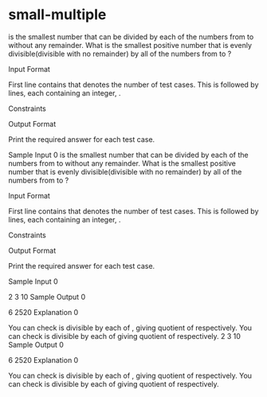 # small-multiple
 is the smallest number that can be divided by each of the numbers from  to  without any remainder.
What is the smallest positive number that is evenly divisible(divisible with no remainder) by all of the numbers from  to ?

Input Format

First line contains  that denotes the number of test cases. This is followed by  lines, each containing an integer, .

Constraints

Output Format

Print the required answer for each test case.

Sample Input 0
 is the smallest number that can be divided by each of the numbers from  to  without any remainder.
What is the smallest positive number that is evenly divisible(divisible with no remainder) by all of the numbers from  to ?

Input Format

First line contains  that denotes the number of test cases. This is followed by  lines, each containing an integer, .

Constraints

Output Format

Print the required answer for each test case.

Sample Input 0

2
3
10
Sample Output 0

6
2520
Explanation 0

You can check  is divisible by each of , giving quotient of  respectively.
You can check  is divisible by each of  giving quotient of  respectively.
2
3
10
Sample Output 0

6
2520
Explanation 0

You can check  is divisible by each of , giving quotient of  respectively.
You can check  is divisible by each of  giving quotient of  respectively.
